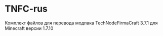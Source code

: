 # TNFC-rus
Комплект файлов для перевода модпака TechNodeFirmaCraft 3.7.1 для Minecraft версии 1.7.10
